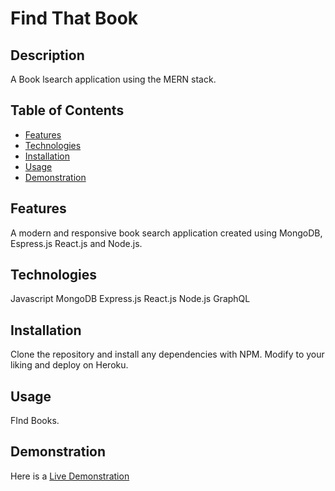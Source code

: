 # Find That Book

## Description
A Book lsearch application using the MERN stack.

## Table of Contents
* [Features](#features)
* [Technologies](#technologies)
* [Installation](#installation)
* [Usage](#usage)
* [Demonstration](#demonstration)

## Features
A modern and responsive book search application created using MongoDB, Espress.js React.js and Node.js.

## Technologies
Javascript
MongoDB
Express.js
React.js
Node.js
GraphQL

## Installation
Clone the repository and install any dependencies with NPM. Modify to your liking and deploy on Heroku.

## Usage
FInd Books.

## Demonstration
Here is a [Live Demonstration](https://faceless-find-that-book.herokuapp.com)
